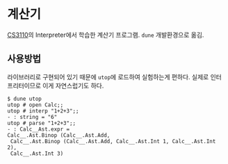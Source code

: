 # 계산기

[CS3110](https://cs3110.github.io/textbook/chapters/interp/calculator.html)의 Interpreter에서 학습한 계산기 프로그램. `dune` 개발환경으로 옮김.

## 사용방법

라이브러리로 구현되어 있기 때문에 `utop`에 로드하여 실험하는게 편하다. 실제로 인터프리터이므로 이게 자연스럽기도 하다.

```
$ dune utop
utop # open Calc;;
utop # interp "1+2+3";;
- : string = "6"
utop # parse "1+2+3";;
- : Calc__Ast.expr =
Calc__.Ast.Binop (Calc__.Ast.Add,
 Calc__.Ast.Binop (Calc__.Ast.Add, Calc__.Ast.Int 1, Calc__.Ast.Int 2),
 Calc__.Ast.Int 3)
```
